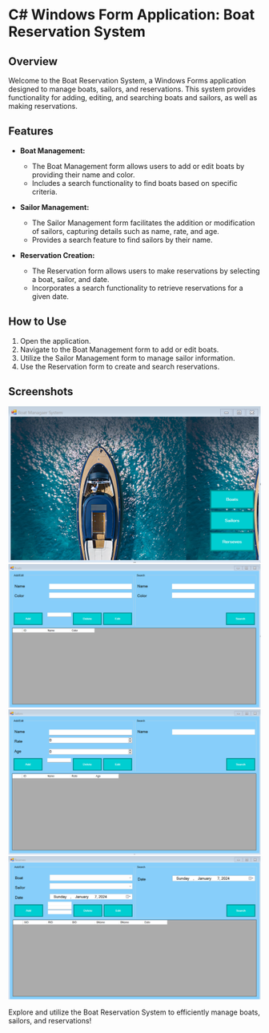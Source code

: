 # C# Windows Form Application: Boat Reservation System

## Overview

Welcome to the Boat Reservation System, a Windows Forms application designed to manage boats, sailors, and reservations. This system provides functionality for adding, editing, and searching boats and sailors, as well as making reservations.

## Features

- **Boat Management:**
  - The Boat Management form allows users to add or edit boats by providing their name and color.
  - Includes a search functionality to find boats based on specific criteria.

- **Sailor Management:**
  - The Sailor Management form facilitates the addition or modification of sailors, capturing details such as name, rate, and age.
  - Provides a search feature to find sailors by their name.

- **Reservation Creation:**
  - The Reservation form allows users to make reservations by selecting a boat, sailor, and date.
  - Incorporates a search functionality to retrieve reservations for a given date.

## How to Use

1. Open the application.
2. Navigate to the Boat Management form to add or edit boats.
3. Utilize the Sailor Management form to manage sailor information.
4. Use the Reservation form to create and search reservations.

## Screenshots

<img src="https://github.com/ElliotOne/Bachelor-Projects-Portfolio/blob/main/5.Principles-of-Database-Design-Module/1.Boat-Reservation-System/Screenshots/Screenshot1.png"/>
<img src="https://github.com/ElliotOne/Bachelor-Projects-Portfolio/blob/main/5.Principles-of-Database-Design-Module/1.Boat-Reservation-System/Screenshots/Screenshot2.png"/>
<img src="https://github.com/ElliotOne/Bachelor-Projects-Portfolio/blob/main/5.Principles-of-Database-Design-Module/1.Boat-Reservation-System/Screenshots/Screenshot3.png"/>
<img src="https://github.com/ElliotOne/Bachelor-Projects-Portfolio/blob/main/5.Principles-of-Database-Design-Module/1.Boat-Reservation-System/Screenshots/Screenshot4.png"/>

Explore and utilize the Boat Reservation System to efficiently manage boats, sailors, and reservations!
